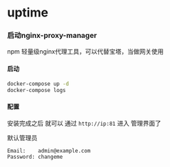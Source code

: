 # uptime

### 

### 启动nginx-proxy-manager
npm 轻量级nginx代理工具，可以代替宝塔，当做网关使用

#### 启动
```bash
docker-compose up -d
docker-compose logs
```

#### 配置
安装完成之后 就可以 通过 `http://ip:81` 进入 管理界面了

默认管理员

```
Email:    admin@example.com
Password: changeme
```

####


